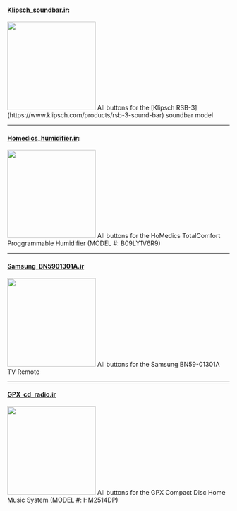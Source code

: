 #### [Klipsch_soundbar.ir](https://github.com/RooneyMcNibNug/Flipper-nil/blob/main/Infrared/Klipsch_soundbar.ir):
<img src="https://i.imgur.com/QQsm6nw.png" width="200"/>
All buttons for the [Klipsch RSB-3](https://www.klipsch.com/products/rsb-3-sound-bar) soundbar model

****

#### [Homedics_humidifier.ir](https://github.com/RooneyMcNibNug/Flipper-nil/blob/main/Infrared/Homedics_humidifier.ir):
<img src="https://i.imgur.com/OrM7oiJ.jpg" width="200"/>
All buttons for the HoMedics TotalComfort Proggrammable Humidifier (MODEL #: B09LY1V6R9)

****

#### [Samsung_BN5901301A.ir](https://github.com/RooneyMcNibNug/Flipper-nil/blob/main/Infrared/Samsung_BN5901301A.ir)
<img src="https://i.imgur.com/eVSgOv1.jpg" width="200"/>
All buttons for the Samsung BN59-01301A TV Remote

****

#### [GPX_cd_radio.ir](https://github.com/RooneyMcNibNug/Flipper-nil/blob/main/Infrared/GPX_cd_radio.ir)
<img src="https://i.imgur.com/A6a7cEy.jpg" width="200"/>
All buttons for the GPX Compact Disc Home Music System (MODEL #: HM2514DP)
